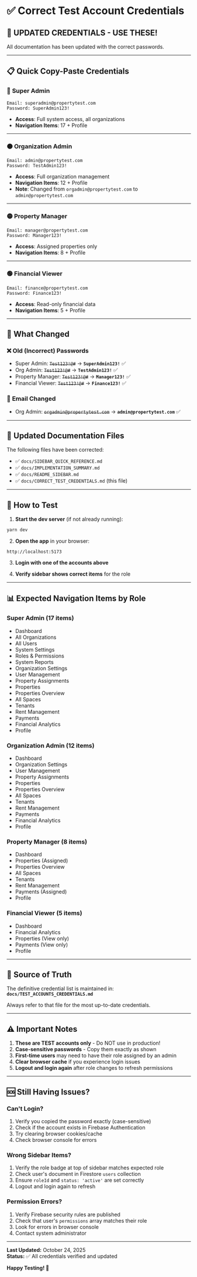 # ✅ Correct Test Account Credentials

## 🔐 **UPDATED CREDENTIALS - USE THESE!**

All documentation has been updated with the correct passwords.

---

## 📋 **Quick Copy-Paste Credentials**

### 🔴 **Super Admin**
```
Email: superadmin@propertytest.com
Password: SuperAdmin123!
```
- **Access**: Full system access, all organizations
- **Navigation Items**: 17 + Profile

---

### 🟠 **Organization Admin**
```
Email: admin@propertytest.com
Password: TestAdmin123!
```
- **Access**: Full organization management
- **Navigation Items**: 12 + Profile
- **Note**: Changed from `orgadmin@propertytest.com` to `admin@propertytest.com`

---

### 🟡 **Property Manager**
```
Email: manager@propertytest.com
Password: Manager123!
```
- **Access**: Assigned properties only
- **Navigation Items**: 8 + Profile

---

### 🟢 **Financial Viewer**
```
Email: finance@propertytest.com
Password: Finance123!
```
- **Access**: Read-only financial data
- **Navigation Items**: 5 + Profile

---

## 🔄 **What Changed**

### ❌ **Old (Incorrect) Passwords**
- Super Admin: ~~`Test123!@#`~~ → **`SuperAdmin123!`** ✅
- Org Admin: ~~`Test123!@#`~~ → **`TestAdmin123!`** ✅
- Property Manager: ~~`Test123!@#`~~ → **`Manager123!`** ✅
- Financial Viewer: ~~`Test123!@#`~~ → **`Finance123!`** ✅

### 📧 **Email Changed**
- Org Admin: ~~`orgadmin@propertytest.com`~~ → **`admin@propertytest.com`** ✅

---

## 📄 **Updated Documentation Files**

The following files have been corrected:
- ✅ `docs/SIDEBAR_QUICK_REFERENCE.md`
- ✅ `docs/IMPLEMENTATION_SUMMARY.md`
- ✅ `docs/README_SIDEBAR.md`
- ✅ `docs/CORRECT_TEST_CREDENTIALS.md` (this file)

---

## 🧪 **How to Test**

1. **Start the dev server** (if not already running):
```bash
yarn dev
```

2. **Open the app** in your browser:
```
http://localhost:5173
```

3. **Login with one of the accounts above**

4. **Verify sidebar shows correct items** for the role

---

## 📊 **Expected Navigation Items by Role**

### Super Admin (17 items)
- Dashboard
- All Organizations
- All Users
- System Settings
- Roles & Permissions
- System Reports
- Organization Settings
- User Management
- Property Assignments
- Properties
- Properties Overview
- All Spaces
- Tenants
- Rent Management
- Payments
- Financial Analytics
- Profile

### Organization Admin (12 items)
- Dashboard
- Organization Settings
- User Management
- Property Assignments
- Properties
- Properties Overview
- All Spaces
- Tenants
- Rent Management
- Payments
- Financial Analytics
- Profile

### Property Manager (8 items)
- Dashboard
- Properties (Assigned)
- Properties Overview
- All Spaces
- Tenants
- Rent Management
- Payments (Assigned)
- Profile

### Financial Viewer (5 items)
- Dashboard
- Financial Analytics
- Properties (View only)
- Payments (View only)
- Profile

---

## 🔗 **Source of Truth**

The definitive credential list is maintained in:
**`docs/TEST_ACCOUNTS_CREDENTIALS.md`**

Always refer to that file for the most up-to-date credentials.

---

## ⚠️ **Important Notes**

1. **These are TEST accounts only** - Do NOT use in production!
2. **Case-sensitive passwords** - Copy them exactly as shown
3. **First-time users** may need to have their role assigned by an admin
4. **Clear browser cache** if you experience login issues
5. **Logout and login again** after role changes to refresh permissions

---

## 🆘 **Still Having Issues?**

### Can't Login?
1. Verify you copied the password exactly (case-sensitive)
2. Check if the account exists in Firebase Authentication
3. Try clearing browser cookies/cache
4. Check browser console for errors

### Wrong Sidebar Items?
1. Verify the role badge at top of sidebar matches expected role
2. Check user's document in Firestore `users` collection
3. Ensure `roleId` and `status: 'active'` are set correctly
4. Logout and login again to refresh

### Permission Errors?
1. Verify Firebase security rules are published
2. Check that user's `permissions` array matches their role
3. Look for errors in browser console
4. Contact system administrator

---

**Last Updated:** October 24, 2025  
**Status:** ✅ All credentials verified and updated

**Happy Testing! 🎉**



